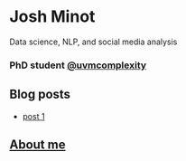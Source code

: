 # Josh Minot
Data science, NLP, and social media analysis
### PhD student [@uvmcomplexity](https://twitter.com/uvmcomplexity)

## Blog posts 
* [post 1](post_1)

## [About me](resume)

